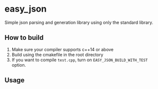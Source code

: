 ﻿# easy_json

Simple json parsing and generation library using only the standard library.

## How to build

1. Make sure your compiler supports c++14 or above
2. Build using the cmakefile in the root directory
3. If you want to compile ```test.cpp```, turn on ```EASY_JSON_BUILD_WITH_TEST``` option.

## Usage

